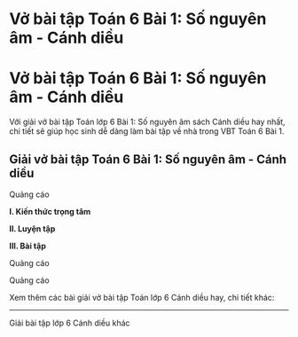# Vở bài tập Toán 6 Bài 1: Số nguyên âm - Cánh diều

# Vở bài tập Toán 6 Bài 1: Số nguyên âm - Cánh diều

Với giải vở bài tập Toán lớp 6 Bài 1: Số nguyên âm sách Cánh diều hay nhất, chi tiết sẽ giúp học sinh dễ dàng làm bài tập về nhà trong VBT Toán 6 Bài 1.

## Giải vở bài tập Toán 6 Bài 1: Số nguyên âm - Cánh diều

Quảng cáo

**I. Kiến thức trọng tâm**

**II. Luyện tập**

**III. Bài tập**

Quảng cáo

Quảng cáo

Xem thêm các bài giải vở bài tập Toán lớp 6 Cánh diều hay, chi tiết khác:

* * *

Giải bài tập lớp 6 Cánh diều khác
